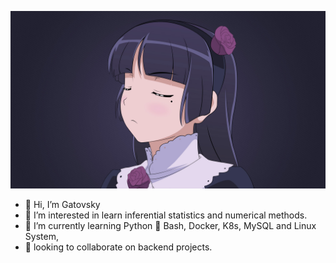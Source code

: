 ![waifu](assets/kuro.jpg)

- 👋 Hi, I’m Gatovsky
- 👀 I’m interested in learn inferential statistics and numerical methods.
- 🌱 I’m currently learning Python 🐍 Bash, Docker, K8s, MySQL and Linux System,
- 💞️ looking to collaborate on backend projects.

<!---
hharieta/hharieta is a ✨ special ✨ repository because I said so
--->
